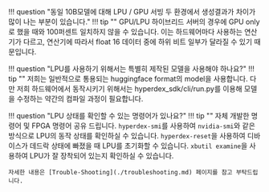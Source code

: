 
!!! question "동일 10B모델에 대해 LPU / GPU 서빙 두 환경에서 생성결과가 차이가 많이 나는 부분이 있습니다."
!!! tip ""
    GPU/LPU 하이브리드 서버의 경우에 GPU only로 했을 때와 100퍼센트 일치하지 않을 수 있습니다. 이는 하드웨어마다 사용하는 연산기가 다르고, 연산기에 따라서 float 16 데이터 중에 하위 비트 일부가 달라질 수 있기 때문입니다. 

!!! question "LPU를 사용하기 위해서는 특별히 제작된 모델을 사용해야 하나요?"
!!! tip ""
    저희는 일반적으로 통용되는 huggingface format의 model을 사용합니다. 다만 저희 하드웨어에서 동작시키기 위해서는 hyperdex_sdk/cli/run.py를 이용해 모델을 수정하는 약간의 컴파일 과정이 필요합니다.

!!! question "LPU 상태를 확인할 수 있는 명령어가 있나요?"
!!! tip ""
    자체 개발한 명령어 및 FPGA 명령어 공유 드립니다.
    `hyperdex-smi`를 사용하여 `nvidia-smi`와 같은 방식으로 LPU의 동작 상태를 확인하실 수 있습니다. `hyperdex-reset`을 사용하여 디바이스가 데드락 상태에 빠졌을 때 LPU를 초기화할 수 있습니다. `xbutil examine`을 사용하여 LPU가 잘 장착되어 있는지 확인하실 수 있습니다.

    자세한 내용은 [Trouble-Shooting](./troubleshooting.md) 페이지를 참고 부탁드립니다.

